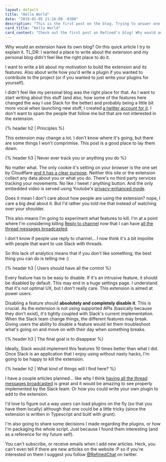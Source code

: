 ```yaml
---
layout: default
title: "Hello World"
date: "2019-01-05 21:16:00 -0300"
description: "This is the first post on the blog. Trying to answer one question: why?"
card_title: "Hello World"
card_content: "Check out the first post on Refined's blog! Why would an extension need one? Click here and see it for yourself."
---
```


Why would an extension have its own blog? On this quick article I try to explain it. TL;DR: I wanted a place to write about the extension and my personal blog didn't feel like the right place to do it.

<!--more-->
I want to write a bit about my motivation to build the extension and its features. Also about write how you'd write a plugin if you wanted to contribute to the project (or if you wanted to just write your plugins for yourself).

I didn't feel like my personal blog was the right place for that. As I want to start writing about this stuff (and also, how some of the features here changed the way I use Slack for the better) and probably being a little bit more vocal when launching new stuff, I created [a twitter account for it](https://twitter.com/RefinedChat). I don't want to spam the people that follow me but that are not interested in the extension.

{% header h2 | Principles %}

This extension may change a lot. I don't know where it's going, but there are some things I won't comprimise. This post is a good place to lay them down.

{% header h3 | Never ever track you or anything you do %}

No matter what. The only cookie it's setting on your browser is the one set by Cloudflare [and it has a clear purpose](https://support.cloudflare.com/hc/en-us/articles/200170156-What-does-the-Cloudflare-cfduid-cookie-do-). Neither this site or the extension collect any data about you or what you do. There's no third party services tracking your movements. No like / tweet / anything button. And the only embedded video is served using Youtube's [privacy-enhanced mode](https://support.google.com/youtube/answer/171780?hl=en).

Does it mean I don't care about how people are using the extension? nope, I care a big deal about it. But I'd rather you told me that instead of watching over your shoulder.

This also means I'm going to experiment what features to kill. I'm at a point where I'm considering killing [Reply to channel](/reply-to-channel) now that I can have [all the thread messages broadcasted](/broadcast-thread).

I don't know if people use reply to channel... I now think it's a bit impolite with people that want to use Slack with threads.

So this lack of analytics means that if you don't like something, the best thing you can do is telling me :)

{% header h3 | Users should have all the control %}

Every feature has to be easy to disable. If it's an intrusive feature, it should be disabled by default. This may end in a huge settings page. I understand that it's not optimal UX, but I don't really care. This extension is aimed at power users.

Disabling a feature should **absolutely and completely disable it**. This is crucial. As the extension is not using supported APIs (basically because they don't exist), it's tightly coupled with Slack's current implementation. When the Slack team change things, the different features may break. Giving users the ability to disable a feature would let them troubleshoot what's going on and move on with their day when something breaks.

{% header h3 | The final goal is to disappear %}

Ideally, Slack would implement this features 10 times better than what I did. Once Slack is an application that I enjoy using without nasty hacks, I'm going to be happy to kill the extension.

{% header h2 | What kind of things will I find here? %}

I have a couple articles planned... like why I think [having all the thread messages broadcasted](/broadcast-thread) is great and it would be amazing to see properly implemented by the Slack team. Or how you could write your own plugin to add to the extension.

I'd love to figure out a way users can load plugins on the fly (so that you have them locally) although that one could be a little tricky (since the extension is written in Typescript and built with grunt).

I'm also going to share some decisions I made regarding the plugins, or how I'm packaging the whole script. Just because I found them interesting (and as a reference for my future self).

You can't subscribe, or receive emails when I add new articles. Heck, you can't even tell if there are new articles on the website :P so if you're interested on them I suggest you follow [@RefinedChat](https://twitter.com/RefinedChat) on twitter.
